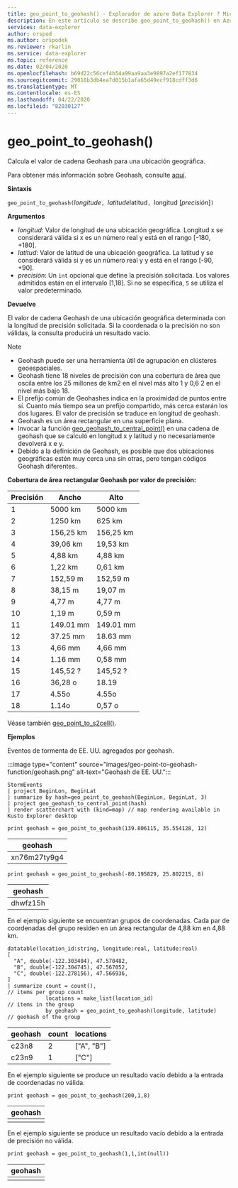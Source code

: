 ```yaml
---
title: geo_point_to_geohash() - Explorador de azure Data Explorer ? Microsoft Docs
description: En este artículo se describe geo_point_to_geohash() en Azure Data Explorer.
services: data-explorer
author: orspod
ms.author: orspodek
ms.reviewer: rkarlin
ms.service: data-explorer
ms.topic: reference
ms.date: 02/04/2020
ms.openlocfilehash: b69d22c56cef4b54a99aa9aa3e9897a2ef177834
ms.sourcegitcommit: 29018b3db4ea7d015b1afa65d49ecf918cdff3d6
ms.translationtype: MT
ms.contentlocale: es-ES
ms.lasthandoff: 04/22/2020
ms.locfileid: "82030127"
---
```

# <a name="geo_point_to_geohash"></a>geo_point_to_geohash()

Calcula el valor de cadena Geohash para una ubicación geográfica.

Para obtener más información sobre Geohash, consulte [aquí](https://en.wikipedia.org/wiki/Geohash).  

**Sintaxis**

`geo_point_to_geohash(`*longitude*`, `*latitude*latitud`, `longitud [*precisión*]`)`

**Argumentos**

* *longitud*: Valor de longitud de una ubicación geográfica. Longitud x se considerará válida si x es un número real y está en el rango [-180, +180]. 
* *latitud*: Valor de latitud de una ubicación geográfica. La latitud y se considerará válida si y es un número real y y está en el rango [-90, +90]. 
* *precisión*: Un `int` opcional que define la precisión solicitada. Los valores admitidos están en el intervalo [1,18]. Si no se especifica, `5` se utiliza el valor predeterminado.

**Devuelve**

El valor de cadena Geohash de una ubicación geográfica determinada con la longitud de precisión solicitada. Si la coordenada o la precisión no son válidas, la consulta producirá un resultado vacío.

> [!NOTE]
>
> * Geohash puede ser una herramienta útil de agrupación en clústeres geoespaciales.
> * Geohash tiene 18 niveles de precisión con una cobertura de área que oscila entre los 25 millones de km2 en el nivel más alto 1 y 0,6 2 en el nivel más bajo 18.
> * El prefijo común de Geohashes indica en la proximidad de puntos entre sí. Cuanto más tiempo sea un prefijo compartido, más cerca estarán los dos lugares. El valor de precisión se traduce en longitud de geohash.
> * Geohash es un área rectangular en una superficie plana.
> * Invocar la función [geo_geohash_to_central_point()](geo-geohash-to-central-point-function.md) en una cadena de geohash que se calculó en longitud x y latitud y no necesariamente devolverá x e y.
> * Debido a la definición de Geohash, es posible que dos ubicaciones geográficas estén muy cerca una sin otras, pero tengan códigos Geohash diferentes.

**Cobertura de área rectangular Geohash por valor de precisión:**

| Precisión | Ancho     | Alto    |
|----------|-----------|-----------|
| 1        | 5000 km   | 5000 km   |
| 2        | 1250 km   | 625 km    |
| 3        | 156,25 km | 156,25 km |
| 4        | 39,06 km  | 19,53 km  |
| 5        | 4,88 km   | 4,88 km   |
| 6        | 1,22 km   | 0,61 km   |
| 7        | 152,59 m  | 152,59 m  |
| 8        | 38,15 m   | 19,07 m   |
| 9        | 4,77 m    | 4,77 m    |
| 10       | 1,19 m    | 0,59 m    |
| 11       | 149.01 mm | 149.01 mm |
| 12       | 37.25 mm  | 18.63 mm  |
| 13       | 4,66 mm   | 4,66 mm   |
| 14       | 1.16 mm   | 0,58 mm   |
| 15       | 145,52 ?  | 145,52 ?  |
| 16       | 36,28 o   | 18.19   |
| 17       | 4.55o    | 4.55o    |
| 18       | 1.14o    | 0,57 o    |

Véase también [geo_point_to_s2cell()](geo-point-to-s2cell-function.md).

**Ejemplos**

Eventos de tormenta de EE. UU. agregados por geohash.

:::image type="content" source="images/geo-point-to-geohash-function/geohash.png" alt-text="Geohash de EE. UU.":::

```kusto
StormEvents
| project BeginLon, BeginLat
| summarize by hash=geo_point_to_geohash(BeginLon, BeginLat, 3)
| project geo_geohash_to_central_point(hash)
| render scatterchart with (kind=map) // map rendering available in Kusto Explorer desktop
```

```kusto
print geohash = geo_point_to_geohash(139.806115, 35.554128, 12)  
```

| geohash      |
|--------------|
| xn76m27ty9g4 |

```kusto
print geohash = geo_point_to_geohash(-80.195829, 25.802215, 8)
```

|geohash|
|---|
|dhwfz15h|

En el ejemplo siguiente se encuentran grupos de coordenadas. Cada par de coordenadas del grupo residen en un área rectangular de 4,88 km en 4,88 km.
```kusto
datatable(location_id:string, longitude:real, latitude:real)
[
  "A", double(-122.303404), 47.570482,
  "B", double(-122.304745), 47.567052,
  "C", double(-122.278156), 47.566936,
]
| summarize count = count(),                                          // items per group count
            locations = make_list(location_id)                        // items in the group
            by geohash = geo_point_to_geohash(longitude, latitude)    // geohash of the group
```

| geohash | count | locations  |
|---------|-------|------------|
| c23n8   | 2     | ["A", "B"] |
| c23n9   | 1     | ["C"]      |

En el ejemplo siguiente se produce un resultado vacío debido a la entrada de coordenadas no válida.
```kusto
print geohash = geo_point_to_geohash(200,1,8)
```

| geohash |
|---------|
|         |

En el ejemplo siguiente se produce un resultado vacío debido a la entrada de precisión no válida.
```kusto
print geohash = geo_point_to_geohash(1,1,int(null))
```

| geohash |
|---------|
|         |
